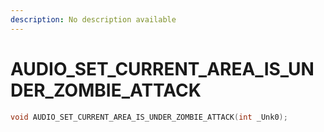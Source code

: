 ```yaml
---
description: No description available 
---
```


# AUDIO_SET_CURRENT_AREA_IS_UNDER_ZOMBIE_ATTACK

```cpp
void AUDIO_SET_CURRENT_AREA_IS_UNDER_ZOMBIE_ATTACK(int _Unk0);
```